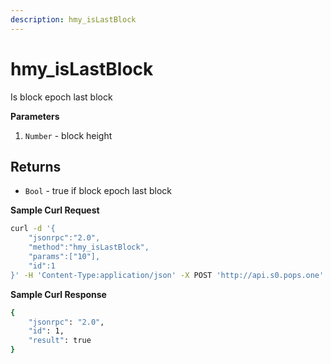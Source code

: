 ```yaml
---
description: hmy_isLastBlock
---
```


# hmy\_isLastBlock

Is block epoch last block

**Parameters**

1. `Number` - block height

## Returns

* `Bool` - true if block epoch last block

**Sample Curl Request**

```bash
curl -d '{
    "jsonrpc":"2.0",
    "method":"hmy_isLastBlock",
    "params":["10"],
    "id":1
}' -H 'Content-Type:application/json' -X POST 'http://api.s0.pops.one'
```

**Sample Curl Response**

```bash
{
    "jsonrpc": "2.0",
    "id": 1,
    "result": true
}
```

